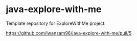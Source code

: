# java-explore-with-me
Template repository for ExploreWithMe project.

https://github.com/iwansam96/java-explore-with-me/pull/5